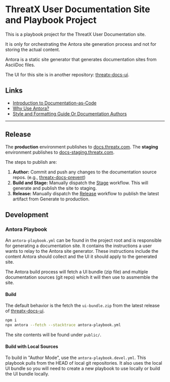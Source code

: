 # ThreatX User Documentation Site and Playbook Project

This is a playbook project for the ThreatX User Documentation site.

It is only for orchestrating the Antora site generation process and not for storing the actual content.

Antora is a static site generator that generates documentation sites from AsciiDoc files.

The UI for this site is in another repository: [threatx-docs-ui](https://github.com/ThreatX/threatx-docs-ui).

## Links

* [Introduction to Documentation-as-Code](docs/docs-as-guide-introl.md)
* [Why Use Antora?](docs/antora-intro.md)
* [Style and Formatting Guide Or Documentation Authors](docs/style-guide.md)

---

## Release

The __production__ environment publishes to [docs.threatx.com](https://docs.threatx.com). 
The __staging__ environment publishes to [docs-staging.threatx.com](http://docs-staging.threatx.com).

The steps to publish are: 

1. __Author:__ Commit and push any changes to the documentation source repos. (e.g., [threatx-docs-prevent](https://github.com/ThreatX/threatx-docs-prevent))
2. __Build and Stage:__ Manually dispatch the [Stage](https://github.com/ThreatX/docs.threatx.com/actions/workflows/stage.yml) workflow. This will generate and publish the site to staging.
3. __Release:__ Manually dispatch the [Release](https://github.com/ThreatX/docs.threatx.com/actions/workflows/release.yml) workflow to publish the latest artifact from Generate to production.  


## Development

### Antora Playbook

An `antora-playbook.yml` can be found in the project root and is responsible for generating a documentation site.
It contains the instructions a user wants to relay to the Antora site generator.
These instructions include the content Antora should collect and the UI it should apply to the generated site.

The Antora build process will fetch a UI bundle (zip file) and multiple documentation sources (git repo)
which it will then use to assmemble the site.

#### Build

The default behavior is the fetch the `ui-bundle.zip` from the latest release of [threatx-docs-ui](https://github.com/ThreatX/threatx-docs.ui).  

```bash
npm i
npx antora --fetch --stacktrace antora-playbook.yml
```

The site contents will be found under `public/`.

#### Build with Local Sources
To build in "Author Mode", use the `antora-playbook.devel.yml`. 
This playbook pulls from the HEAD of local git repositories. It also uses the local UI bundle so you will need to create a new playbook to use locally or build the UI bundle locally.  


